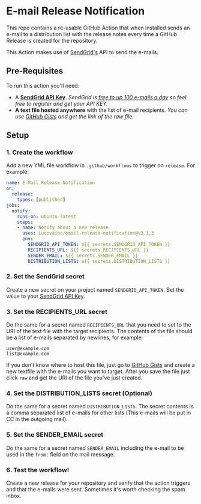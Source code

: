 # E-mail Release Notification

This repo contains a re-usable GitHub Action that when installed sends an e-mail to a distribution list with the release notes every time a GitHub Release is created for the repository.

This Action makes use of [SendGrid's](https://sendgrid.com/) API to send the e-mails.

## Pre-Requisites

To run this action you'll need:
- A [**SendGrid API Key**](https://sendgrid.com/docs/ui/account-and-settings/api-keys/). _SendGrid is [free to up 100 e-mails a day](https://sendgrid.com/pricing/) so feel free to register and get your API KEY._
- **A text file hosted anywhere** with the list of e-mail recipients. _You can use [GitHub Gists](https://gist.github.com) and get the link of the raw file._

## Setup

### 1. Create the workflow

Add a new YML file workflow in `.github/workflows` to trigger on `release`. For example:
```yml
name: E-Mail Release Notification
on:
  release:
    types: [published]
jobs:
  notify:
    runs-on: ubuntu-latest
    steps:
    - name: Notify about a new release
      uses: Lucovainc/email-release-notification@v3.1.3
      env:
        SENDGRID_API_TOKEN: ${{ secrets.SENDGRID_API_TOKEN }}
        RECIPIENTS_URL: ${{ secrets.RECIPIENTS_URL }}
        SENDER_EMAIL: ${{ secrets.SENDER_EMAIL }}
        DISTRIBUTION_LISTS: ${{ secrets.DISTRIBUTION_LISTS }}
```

### 2. Set the SendGrid secret

Create a new secret on your project named `SENDGRID_API_TOKEN`. Set the value to your [SendGrid API Key](https://sendgrid.com/docs/ui/account-and-settings/api-keys/).


### 3. Set the RECIPIENTS_URL secret

Do the same for a secret named `RECIPIENTS_URL` that you need to set to the URI of the text file with the target recipients. The contents of the file should be a list of e-mails separated by newlines, for example:

```
user@example.com
list@example.com
```

If you don't know where to host this file, just go to [GitHub Gists](https://gist.github.com) and create a new textfile with the e-mails you want to target. After you save the file just click `raw` and get the URI of the file you've just created.

### 4. Set the DISTRIBUTION_LISTS secret (Optional)

Do the same for a secret named `DISTRIBUTION_LISTS`. The secret contents is a comma separated list of e-mails for other lists (This e-mails will be put in CC in the outgoing mail).

### 5. Set the SENDER_EMAIL secret

Do the same for a secret named `SENDER_EMAIL` including the e-mail to be used in the `from:` field on the mail message.

### 6. Test the workflow!

Create a new release for your repository and verify that the action triggers and that the e-mails were sent. Sometimes it's worth checking the spam inbox.

